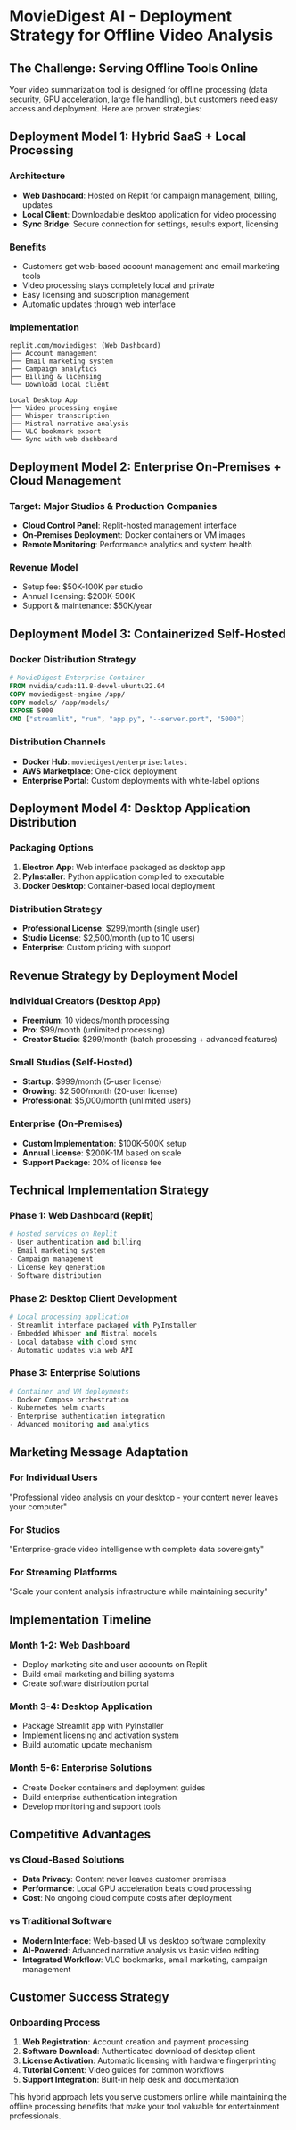 # MovieDigest AI - Deployment Strategy for Offline Video Analysis

## The Challenge: Serving Offline Tools Online

Your video summarization tool is designed for offline processing (data security, GPU acceleration, large file handling), but customers need easy access and deployment. Here are proven strategies:

## Deployment Model 1: Hybrid SaaS + Local Processing

### Architecture
- **Web Dashboard**: Hosted on Replit for campaign management, billing, updates
- **Local Client**: Downloadable desktop application for video processing
- **Sync Bridge**: Secure connection for settings, results export, licensing

### Benefits
- Customers get web-based account management and email marketing tools
- Video processing stays completely local and private
- Easy licensing and subscription management
- Automatic updates through web interface

### Implementation
```
replit.com/moviedigest (Web Dashboard)
├── Account management
├── Email marketing system  
├── Campaign analytics
├── Billing & licensing
└── Download local client

Local Desktop App
├── Video processing engine
├── Whisper transcription
├── Mistral narrative analysis
├── VLC bookmark export
└── Sync with web dashboard
```

## Deployment Model 2: Enterprise On-Premises + Cloud Management

### Target: Major Studios & Production Companies
- **Cloud Control Panel**: Replit-hosted management interface
- **On-Premises Deployment**: Docker containers or VM images
- **Remote Monitoring**: Performance analytics and system health

### Revenue Model
- Setup fee: $50K-100K per studio
- Annual licensing: $200K-500K
- Support & maintenance: $50K/year

## Deployment Model 3: Containerized Self-Hosted

### Docker Distribution Strategy
```dockerfile
# MovieDigest Enterprise Container
FROM nvidia/cuda:11.8-devel-ubuntu22.04
COPY moviedigest-engine /app/
COPY models/ /app/models/
EXPOSE 5000
CMD ["streamlit", "run", "app.py", "--server.port", "5000"]
```

### Distribution Channels
- **Docker Hub**: `moviedigest/enterprise:latest`
- **AWS Marketplace**: One-click deployment
- **Enterprise Portal**: Custom deployments with white-label options

## Deployment Model 4: Desktop Application Distribution

### Packaging Options
1. **Electron App**: Web interface packaged as desktop app
2. **PyInstaller**: Python application compiled to executable
3. **Docker Desktop**: Container-based local deployment

### Distribution Strategy
- **Professional License**: $299/month (single user)
- **Studio License**: $2,500/month (up to 10 users)
- **Enterprise**: Custom pricing with support

## Revenue Strategy by Deployment Model

### Individual Creators (Desktop App)
- **Freemium**: 10 videos/month processing
- **Pro**: $99/month (unlimited processing)
- **Creator Studio**: $299/month (batch processing + advanced features)

### Small Studios (Self-Hosted)
- **Startup**: $999/month (5-user license)
- **Growing**: $2,500/month (20-user license)
- **Professional**: $5,000/month (unlimited users)

### Enterprise (On-Premises)
- **Custom Implementation**: $100K-500K setup
- **Annual License**: $200K-1M based on scale
- **Support Package**: 20% of license fee

## Technical Implementation Strategy

### Phase 1: Web Dashboard (Replit)
```python
# Hosted services on Replit
- User authentication and billing
- Email marketing system
- Campaign management
- License key generation
- Software distribution
```

### Phase 2: Desktop Client Development
```python
# Local processing application
- Streamlit interface packaged with PyInstaller
- Embedded Whisper and Mistral models  
- Local database with cloud sync
- Automatic updates via web API
```

### Phase 3: Enterprise Solutions
```python
# Container and VM deployments
- Docker Compose orchestration
- Kubernetes helm charts
- Enterprise authentication integration
- Advanced monitoring and analytics
```

## Marketing Message Adaptation

### For Individual Users
"Professional video analysis on your desktop - your content never leaves your computer"

### For Studios
"Enterprise-grade video intelligence with complete data sovereignty"

### For Streaming Platforms
"Scale your content analysis infrastructure while maintaining security"

## Implementation Timeline

### Month 1-2: Web Dashboard
- Deploy marketing site and user accounts on Replit
- Build email marketing and billing systems
- Create software distribution portal

### Month 3-4: Desktop Application
- Package Streamlit app with PyInstaller
- Implement licensing and activation system
- Build automatic update mechanism

### Month 5-6: Enterprise Solutions
- Create Docker containers and deployment guides
- Build enterprise authentication integration
- Develop monitoring and support tools

## Competitive Advantages

### vs Cloud-Based Solutions
- **Data Privacy**: Content never leaves customer premises
- **Performance**: Local GPU acceleration beats cloud processing
- **Cost**: No ongoing cloud compute costs after deployment

### vs Traditional Software
- **Modern Interface**: Web-based UI vs desktop software complexity
- **AI-Powered**: Advanced narrative analysis vs basic video editing
- **Integrated Workflow**: VLC bookmarks, email marketing, campaign management

## Customer Success Strategy

### Onboarding Process
1. **Web Registration**: Account creation and payment processing
2. **Software Download**: Authenticated download of desktop client
3. **License Activation**: Automatic licensing with hardware fingerprinting
4. **Tutorial Content**: Video guides for common workflows
5. **Support Integration**: Built-in help desk and documentation

This hybrid approach lets you serve customers online while maintaining the offline processing benefits that make your tool valuable for entertainment professionals.